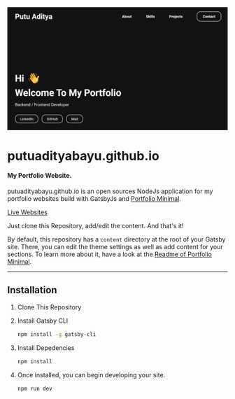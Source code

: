 <img src="screenshot.png" alt="Gatsby Theme Portfolio Minimal Screenshot" width="700" />

# putuadityabayu.github.io

#### My Portfolio Website.

putuadityabayu.github.io is an open sources NodeJs application for my portfolio websites build with GatsbyJs and [Portfolio Minimal](https://github.com/konstantinmuenster/gatsby-theme-portfolio-minimal/tree/main/gatsby-theme-portfolio-minimal#readme).

[Live Websites](https://aditya.portalnesia.com)

Just clone this Repository, add/edit the content. And that's it!

By default, this repository has a `content` directory at the root of your Gatsby site. There, you can edit the theme settings as well as add content for your sections. To learn more about it, have a look at the [Readme of Portfolio Minimal](https://github.com/konstantinmuenster/gatsby-theme-portfolio-minimal/tree/main/gatsby-theme-portfolio-minimal#readme).

---

## Installation

1. Clone This Repository

2. Install Gatsby CLI

   ```sh
   npm install -g gatsby-cli
   ```

3. Install Depedencies

   ```sh
   npm install
   ```

4. Once installed, you can begin developing your site.

   ```sh
   npm run dev
   ```
